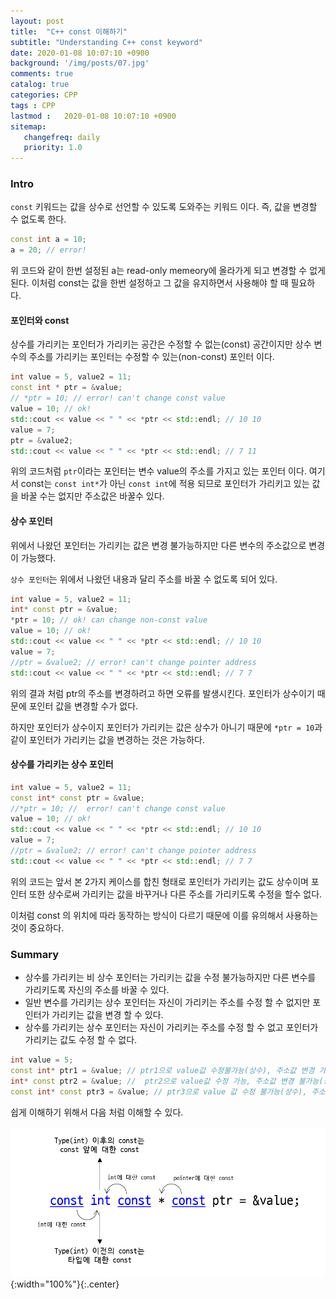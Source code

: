 ```yaml
---
layout: post
title:  "C++ const 이해하기"
subtitle: "Understanding C++ const keyword"
date: 2020-01-08 10:07:10 +0900
background: '/img/posts/07.jpg'
comments: true
catalog: true
categories: CPP
tags : CPP
lastmod :   2020-01-08 10:07:10 +0900
sitemap:
   changefreq: daily
   priority: 1.0
---
```


### Intro

`const` 키워드는 값을 상수로 선언할 수 있도록 도와주는 키워드 이다. 즉, 값을 변경할 수 없도록 한다.

```cpp
const int a = 10;
a = 20; // error!
```

위 코드와 같이 한번 설정된 a는 read-only memeory에 올라가게 되고 변경할 수 없게 된다.
이처럼 const는 값을 한번 설정하고 그 값을 유지하면서 사용해야 할 때 필요하다.

#### 포인터와 const

상수를 가리키는 포인터가 가리키는 공간은 수정할 수 없는(const) 공간이지만 상수 변수의 주소를 가리키는 포인터는 수정할 수 있는(non-const) 포인터 이다.

```cpp
int value = 5, value2 = 11;
const int * ptr = &value;
// *ptr = 10; // error! can't change const value
value = 10; // ok!
std::cout << value << " " << *ptr << std::endl; // 10 10
value = 7;
ptr = &value2;
std::cout << value << " " << *ptr << std::endl; // 7 11
```

위의 코드처럼 `ptr`이라는 포인터는 변수 value의 주소를 가지고 있는 포인터 이다. 여기서 const는 `const int*`가 아닌 `const int`에 적용 되므로 포인터가 가리키고 있는 값을 바꿀 수는 없지만 주소값은 바꿀수 있다.

#### 상수 포인터

위에서 나왔던 포인터는 가리키는 값은 변경 불가능하지만 다른 변수의 주소값으로 변경이 가능했다.

`상수 포인터`는 위에서 나왔던 내용과 달리 주소를 바꿀 수 없도록 되어 있다.

```cpp
int value = 5, value2 = 11;
int* const ptr = &value;
*ptr = 10; // ok! can change non-const value
value = 10; // ok!
std::cout << value << " " << *ptr << std::endl; // 10 10
value = 7;
//ptr = &value2; // error! can't change pointer address
std::cout << value << " " << *ptr << std::endl; // 7 7
```

위의 결과 처럼 ptr의 주소를 변경하려고 하면 오류를 발생시킨다. 포인터가 상수이기 때문에 포인터 값을 변경할 수가 없다.

하지만 포인터가 상수이지 포인터가 가리키는 값은 상수가 아니기 때문에 `*ptr = 10`과 같이 포인터가 가리키는 값을 변경하는 것은 가능하다.

#### 상수를 가리키는 상수 포인터

```cpp
int value = 5, value2 = 11;
const int* const ptr = &value;
//*ptr = 10; //  error! can't change const value
value = 10; // ok!
std::cout << value << " " << *ptr << std::endl; // 10 10
value = 7;
//ptr = &value2; // error! can't change pointer address
std::cout << value << " " << *ptr << std::endl; // 7 7
```

위의 코드는 앞서 본 2가지 케이스를 합친 형태로 포인터가 가리키는 값도 상수이며 포인터 또한 상수로써 가리키는 값을 바꾸거나 다른 주소를 가리키도록 수정을 할수 없다.

이처럼 const 의 위치에 따라 동작하는 방식이 다르기 때문에 이를 유의해서 사용하는것이 중요하다.

### Summary

- 상수를 가리키는 비 상수 포인터는 가리키는 값을 수정 불가능하지만 다른 변수를 가리키도록 자신의 주소를 바꿀 수 있다.
- 일반 변수를 가리키는 상수 포인터는 자신이 가리키는 주소를 수정 할 수 없지만 포인터가 가리키는 값을 변경 할 수 있다.
- 상수를 가리키는 상수 포인터는 자신이 가리키는 주소를 수정 할 수 없고 포인터가 가리키는 값도 수정 할 수 없다.

```cpp
int value = 5;
const int* ptr1 = &value; // ptr1으로 value값 수정불가능(상수), 주소값 변경 가능
int* const ptr2 = &value; //  ptr2으로 value값 수정 가능, 주소값 변경 불가능(상수포인터)
const int* const ptr3 = &value; // ptr3으로 value 값 수정 불가능(상수), 주소값 변경 물가능(상수 포인터)
```

쉽게 이해하기 위해서 다음 처럼 이해할 수 있다.

![C++ const](/img/Cpp/const.png){:width="100%"}{:.center}